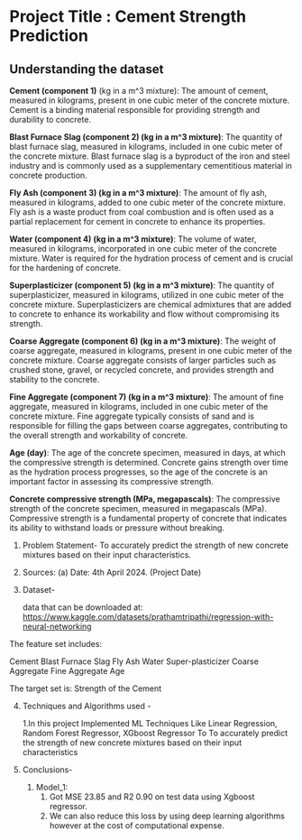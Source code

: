 # Project Title : Cement Strength Prediction
## Understanding the dataset
**Cement (component 1)** (kg in a m^3 mixture): The amount of cement, measured in kilograms, present in one cubic meter of the concrete mixture. Cement is a binding material responsible for providing strength and durability to concrete.

**Blast Furnace Slag (component 2) (kg in a m^3 mixture)**: The quantity of blast furnace slag, measured in kilograms, included in one cubic meter of the concrete mixture. Blast furnace slag is a byproduct of the iron and steel industry and is commonly used as a supplementary cementitious material in concrete production.

**Fly Ash (component 3) (kg in a m^3 mixture)**: The amount of fly ash, measured in kilograms, added to one cubic meter of the concrete mixture. Fly ash is a waste product from coal combustion and is often used as a partial replacement for cement in concrete to enhance its properties.

**Water (component 4) (kg in a m^3 mixture)**: The volume of water, measured in kilograms, incorporated in one cubic meter of the concrete mixture. Water is required for the hydration process of cement and is crucial for the hardening of concrete.

**Superplasticizer (component 5) (kg in a m^3 mixture)**: The quantity of superplasticizer, measured in kilograms, utilized in one cubic meter of the concrete mixture. Superplasticizers are chemical admixtures that are added to concrete to enhance its workability and flow without compromising its strength.

**Coarse Aggregate (component 6) (kg in a m^3 mixture)**: The weight of coarse aggregate, measured in kilograms, present in one cubic meter of the concrete mixture. Coarse aggregate consists of larger particles such as crushed stone, gravel, or recycled concrete, and provides strength and stability to the concrete.

**Fine Aggregate (component 7) (kg in a m^3 mixture)**: The amount of fine aggregate, measured in kilograms, included in one cubic meter of the concrete mixture. Fine aggregate typically consists of sand and is responsible for filling the gaps between coarse aggregates, contributing to the overall strength and workability of concrete.

**Age (day)**: The age of the concrete specimen, measured in days, at which the compressive strength is determined. Concrete gains strength over time as the hydration process progresses, so the age of the concrete is an important factor in assessing its compressive strength.

**Concrete compressive strength (MPa, megapascals)**: The compressive strength of the concrete specimen, measured in megapascals (MPa). Compressive strength is a fundamental property of concrete that indicates its ability to withstand loads or pressure without breaking.

1. Problem Statement-
    To accurately predict the strength of new concrete mixtures based on their input characteristics.

2. Sources:
   (a) Date:    4th April 2024. (Project Date)

3. Dataset-

    data that can be downloaded at:
https://www.kaggle.com/datasets/prathamtripathi/regression-with-neural-networking

The feature set includes:

Cement
Blast Furnace Slag
Fly Ash
Water
Super-plasticizer
Coarse Aggregate
Fine Aggregate
Age

The target set is:
Strength of the Cement


4. Techniques and Algorithms used -

     1.In this project Implemented ML Techniques Like Linear Regression, Random Forest Regressor, XGboost Regressor To To accurately predict the strength of new concrete mixtures based on their input characteristics

5. Conclusions-
    1. Model_1:
        1. Got MSE 23.85 and R2 0.90 on test data using Xgboost regressor.
        2. We can also reduce this loss by using deep learning algorithms however at the cost of computational expense.



         


